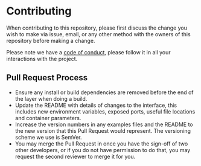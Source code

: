 # Contributing

When contributing to this repository, please first discuss the change you wish to make via issue, email, or any other method with the owners of this repository before making a change.

Please note we have a [code of conduct](CODE_OF_CONDUCT), please follow it in all your interactions with the project.

## Pull Request Process

- Ensure any install or build dependencies are removed before the end of the layer when doing a build.
- Update the README with details of changes to the interface, this includes new environment variables, exposed ports, useful file locations and container parameters.
- Increase the version numbers in any examples files and the README to the new version that this Pull Request would represent. The versioning scheme we use is SemVer.
- You may merge the Pull Request in once you have the sign-off of two other developers, or if you do not have permission to do that, you may request the second reviewer to merge it for you.
